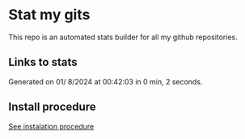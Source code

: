 # Stat my gits

This repo is an automated stats builder for all my github repositories.

## Links to stats


Generated on 01/ 8/2024 at 00:42:03 in 0 min, 2 seconds.

## Install procedure

[See instalation procedure](./src/install.md)
